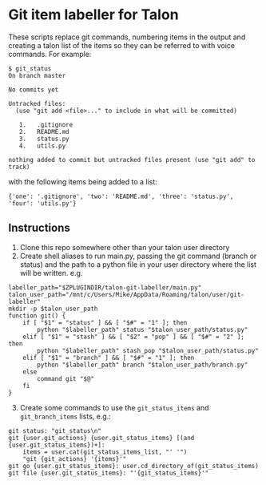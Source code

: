 # Git item labeller for Talon
These scripts replace git commands, numbering items in the output and creating a talon list of the items so they can be referred to with voice commands. For example:
```
$ git_status
On branch master

No commits yet

Untracked files:
  (use "git add <file>..." to include in what will be committed)

   1.   .gitignore
   2.   README.md
   3.   status.py
   4.   utils.py

nothing added to commit but untracked files present (use "git add" to track)
```
with the following items being added to a list:
```
{'one': '.gitignore', 'two': 'README.md', 'three': 'status.py', 'four': 'utils.py'}
```

## Instructions
1. Clone this repo somewhere other than your talon user directory
2. Create shell aliases to run main.py, passing the git command (branch or status) and the path to a python file in your user directory where the list will be written. e.g.
```
labeller_path="$ZPLUGINDIR/talon-git-labeller/main.py"
talon_user_path="/mnt/c/Users/Mike/AppData/Roaming/talon/user/git-labeller"
mkdir -p $talon_user_path
function git() {
    if [ "$1" = "status" ] && [ "$#" = "1" ]; then
        python "$labeller_path" status "$talon_user_path/status.py"
    elif [ "$1" = "stash" ] && [ "$2" = "pop" ] && [ "$#" = "2" ]; then
        python "$labeller_path" stash_pop "$talon_user_path/status.py"
    elif [ "$1" = "branch" ] && [ "$#" = "1" ]; then
        python "$labeller_path" branch "$talon_user_path/branch.py"
    else
        command git "$@"
    fi
}
```
3. Create some commands to use the `git_status_items` and `git_branch_items` lists, e.g.:
```
git status: "git_status\n"
git {user.git_actions} {user.git_status_items} [(and {user.git_status_items})+]:
	items = user.cat(git_status_items_list, "' '")
	"git {git_actions} '{items}'"
git go {user.git_status_items}: user.cd_directory_of(git_status_items)
git file {user.git_status_items}: "'{git_status_items}'"
```
